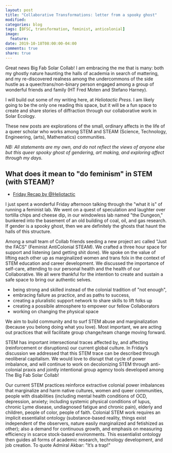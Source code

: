 ```yaml
---
layout: post
title: "Collaborative Transformations: letter from a spooky ghost"
modified:
categories: blog
tags: [BFSC, transformation, feminist, anticolonial]
image:
  feature:
date: 2019-10-18T08:00:00-04:00
comments: true
share: true
---
```


Great news Big Fab Solar Collab! I am embracing the me that is many: both my ghostly nature haunting the halls of academia in search of mattering, and my re-discovered realness among the undercommons of the side hustle as a queer/trans/non-binary person engaged among a group of wonderful friends and family (HT Fred Moten and Stefano Harney). 

I will build out some of my writing here, at *Heliotactic Press*. I am likely going to be the only one reading this space, but it will be a fun space to create and share stories of diffraction through our collaborative work in Solar Ecology. 

These new posts are explorations of the small, ordinary affects in the life of a queer scholar who works among STEM and STEAM (Science, Technology, Engineering, (arts), Mathematics) communities.

*NB: All statements are my own, and do not reflect the views of anyone else but this queer spooky ghost of gendering, art making, and exploring affect through my days.*

## What does it mean to "do feminism" in STEM (with STEAM)?  


  * [Friday Recap by @Heliotactic](https://mobile.twitter.com/heliotactic/status/1185536752905326593)

I just spent a wonderful Friday afternoon talking through the "what it is" of running a feminist lab. We went on a quest of speculation and laughter over tortilla chips and cheese dip, in our windowless lab named "the Dungeon," bunkered into the basement of an old building of coal, oil, and gas research. If gender is a spooky ghost, then we are definitely the ghosts that haunt the halls of this structure.

Among a small team of Collab friends seeding a new project arc called "Just the FACS" (Feminist AntiColonial STEAM). We crafted a three hour space for support and listening (and getting shit done). We spoke on the value of lifting each other up as marginalized women and trans folx in the context of STEM education and career development. We discussed the importance of self-care, attending to our personal health and the health of our Collaborative. We all were thankful for the intention to create and sustain a safe space to bring our authentic selves. 

* being strong and skilled instead of the colonial tradition of "not enough", 
* embracing failure as practice, and as paths to success,
* creating a pluralistic support network to share skills to lift folks up
* creating a possibile atmosphere to empower our fellow Collaborators
* working on changing the physical space 

We aim to build community and to surf STEM abuse and marginalization (because you belong doing what you love). Most important, we are acting out practices that will facilitate group change/team change moving forward.

STEM has important intersectional traces affected by, and affecting (reinforcement or disruptions) our current global culture. In Friday’s discussion we addressed that this STEM trace can be described through neoliberal capitalism. We would love to disrupt that cycle of power imbalance, and will continue to work on decolonizing STEM through anti-colonial praxis and jointly intentional group agency tools developed among The Big Fab Solar Collab!

Our current STEM practices reinforce extractive colonial power imbalances that marginalize and harm native cultures, women and queer communities, people with disabilities (including mental health conditions of OCD, depression, anxiety; including systemic physical conditions of lupus, chronic Lyme disease, undiagnosed fatigue and chronic pain), elderly and children, people of color, people of faith. Colonial STEM work requires an implicit essentialist ontology (substance-based reality, things exist independent of the observers, nature easily marginalized and fetishized as other); also a demand for continuous growth, and emphasis on measuring efficiency in scarce stock-based environments. This essentialist ontology then guides all forms of academic research, technology development, and job creation. To quote Admiral Akbar: "It’s a trap!"


